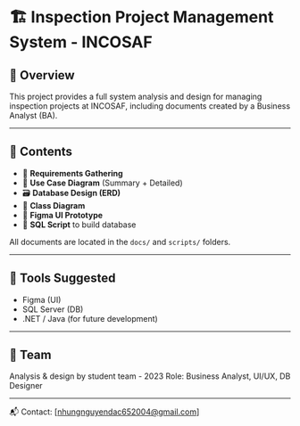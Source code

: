 # 🏗️ Inspection Project Management System - INCOSAF

## 📌 Overview
This project provides a full system analysis and design for managing inspection projects at INCOSAF, including documents created by a Business Analyst (BA).

---

## 📁 Contents
- 📄 **Requirements Gathering**
- 🧩 **Use Case Diagram** (Summary + Detailed)
- 🗃️ **Database Design (ERD)**
- 🧱 **Class Diagram**
- 🎨 **Figma UI Prototype**
- 🧾 **SQL Script** to build database

All documents are located in the `docs/` and `scripts/` folders.

---

## 🧰 Tools Suggested
- Figma (UI)
- SQL Server (DB)
- .NET / Java (for future development)

---

## 👤 Team
Analysis & design by student team - 2023 
Role: Business Analyst, UI/UX, DB Designer

---

📬 Contact: [nhungnguyendac652004@gmail.com]
